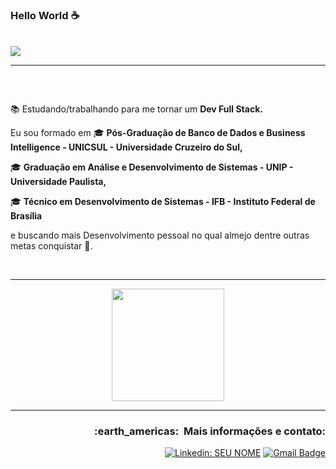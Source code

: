   ### Hello World ☕
  
<br>

<div>
  
<img src="https://img.shields.io/static/v1?label=Overview&message=vanjeilson&color=f8efd4&style=for-the-badge&logo=GitHub">
  
</div>

<hr>

<div>
  

</div>
<h3> &nbsp; </h3>
<p>

📚 Estudando/trabalhando para me tornar um **Dev Full Stack.**<br/>
  
Eu sou formado em 🎓 **Pós-Graduação de Banco de Dados e Business Intelligence - UNICSUL - Universidade Cruzeiro do Sul,**

 🎓 **Graduação em Análise e Desenvolvimento de Sistemas - UNIP - Universidade Paulista,**

🎓 **Técnico em Desenvolvimento de Sistemas - IFB - Instituto Federal de Brasília**

  
e buscando mais Desenvolvimento pessoal no qual almejo dentre outras metas conquistar 🙏.

</p>

<br/>
<hr />

  <p align="center" href="https://github.com/Nosliejnav">
  <img height="180em" src="https://github-readme-stats.vercel.app/api?username=Nosliejnav&show_icons=true&title_color=783c00&text_color=af552e&icon_color=783c00&bg_color=f8efd4&cache_seconds=2300">
  </p>




<hr>

<div align="right">
<h3> :earth_americas: &nbsp;Mais informações e contato: </h3> 


[![Linkedin: SEU NOME](https://img.shields.io/badge/-LinkedIn-blue?style=flat-square&logo=Linkedin&logoColor=white&link=https://www.linkedin.com/in/vanjeilson)](https://www.linkedin.com/in/vanjeilson)
[![Gmail Badge](https://img.shields.io/badge/-Microsoft_Outlook-006bed?style=flat-square&logo=Gmail&logoColor=white&link=mailto:SEU-EMAIL)](mailto:vanjeilson@hotmail.com)
</div>
  
  

